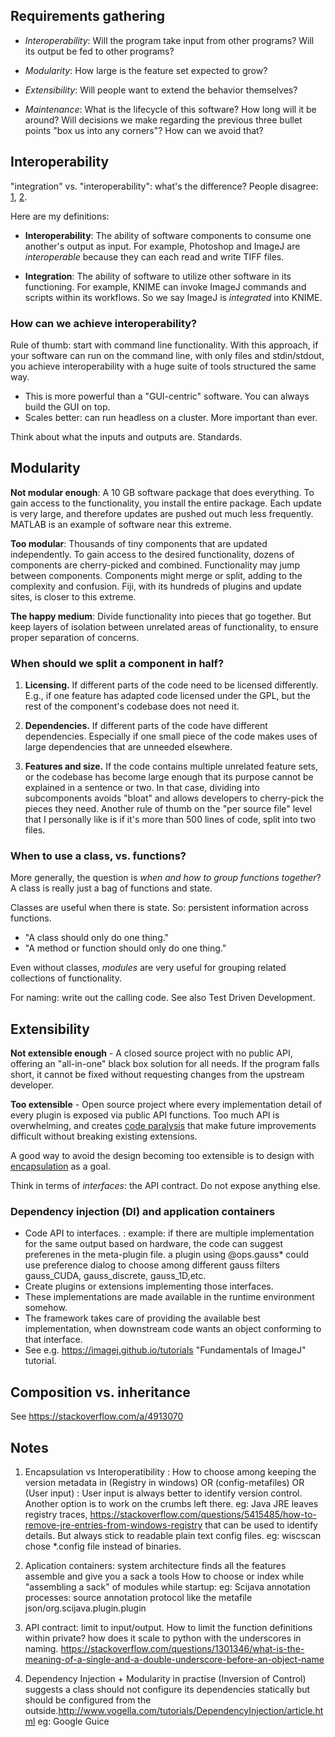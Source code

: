 ## Requirements gathering

* _Interoperability_: Will the program take input from other programs?
  Will its output be fed to other programs?

* _Modularity_: How large is the feature set expected to grow?

* _Extensibility_: Will people want to extend the behavior themselves?

* _Maintenance_: What is the lifecycle of this software? How long will it be
  around? Will decisions we make regarding the previous three bullet points
  "box us into any corners"? How can we avoid that?

## Interoperability

"integration" vs. "interoperability": what's the difference? People disagree:
[1](http://blog.capsuletech.com/integration-vs-interoperability-more-than-a-matter-of-semantics),
[2](https://www.securityworldmarket.com/int/News/Comment-of-the-Month/the-difference-between-integration-and-interoperability).

Here are my definitions:

* __Interoperability__: The ability of software components to consume one
  another's output as input. For example, Photoshop and ImageJ are
  _interoperable_ because they can each read and write TIFF files.

* __Integration__: The ability of software to utilize other software in its
  functioning. For example, KNIME can invoke ImageJ commands and scripts within
  its workflows. So we say ImageJ is _integrated_ into KNIME.

### How can we achieve interoperability?

Rule of thumb: start with command line functionality. With this approach, if
your software can run on the command line, with only files and stdin/stdout,
you achieve interoperability with a huge suite of tools structured the same
way.

* This is more powerful than a "GUI-centric" software.
  You can always build the GUI on top.
* Scales better: can run headless on a cluster. More important than ever.

Think about what the inputs and outputs are. Standards.

## Modularity

__Not modular enough__: A 10 GB software package that does everything. To gain
access to the functionality, you install the entire package. Each update is
very large, and therefore updates are pushed out much less frequently. MATLAB
is an example of software near this extreme.

__Too modular__: Thousands of tiny components that are updated independently.
To gain access to the desired functionality, dozens of components are
cherry-picked and combined. Functionality may jump between components.
Components might merge or split, adding to the complexity and confusion. Fiji,
with its hundreds of plugins and update sites, is closer to this extreme.

__The happy medium__: Divide functionality into pieces that go together. But
keep layers of isolation between unrelated areas of functionality, to ensure
proper separation of concerns.

### When should we split a component in half?

1. __Licensing.__ If different parts of the code need to be licensed
   differently. E.g., if one feature has adapted code licensed under the GPL,
   but the rest of the component's codebase does not need it.

2. __Dependencies.__ If different parts of the code have different
   dependencies. Especially if one small piece of the code makes uses of large
   dependencies that are unneeded elsewhere.

3. __Features and size.__ If the code contains multiple unrelated feature sets,
   or the codebase has become large enough that its purpose cannot be explained
   in a sentence or two. In that case, dividing into subcomponents avoids
   "bloat" and allows developers to cherry-pick the pieces they need.
   Another rule of thumb on the "per source file" level that I personally like
   is if it's more than 500 lines of code, split into two files.

### When to use a class, vs. functions?

More generally, the question is _when and how to group functions together_?
A class is really just a bag of functions and state.

Classes are useful when there is state. So: persistent information across functions.

* "A class should only do one thing."
* "A method or function should only do one thing."

Even without classes, _modules_ are very useful for grouping related
collections of functionality.

For naming: write out the calling code. See also Test Driven Development.

## Extensibility

__Not extensible enough__ - A closed source project with no public API,
offering an "all-in-one" black box solution for all needs. If the program falls
short, it cannot be fixed without requesting changes from the upstream
developer.

__Too extensible__ - Open source project where every implementation detail of
every plugin is exposed via public API functions. Too much API is overwhelming,
and creates [code paralysis](http://stackoverflow.com/a/3631338) that make
future improvements difficult without breaking existing extensions.

A good way to avoid the design becoming too extensible is to design with
[encapsulation](https://en.wikipedia.org/wiki/Encapsulation_(computer_programming))
as a goal.

Think in terms of _interfaces_: the API contract. Do not expose anything else. 

### Dependency injection (DI) and application containers

* Code API to interfaces. : example: if there are multiple implementation for the same output based on hardware, the code can suggest preferenes in the meta-plugin file. a plugin using @ops.gauss* could use preference dialog to choose among different gauss filters gauss_CUDA, gauss_discrete, gauss_1D,etc.
* Create plugins or extensions implementing those interfaces.
* These implementations are made available in the runtime environment somehow.
* The framework takes care of providing the available best implementation,
  when downstream code wants an object conforming to that interface.
* See e.g. https://imagej.github.io/tutorials "Fundamentals of ImageJ" tutorial.

## Composition vs. inheritance

See https://stackoverflow.com/a/4913070


## Notes

1) Encapsulation vs Interoperatibility : How to choose among keeping the version metadata in (Registry in windows) OR (config-metafiles) OR (User input) : User input is always better to identify version control. Another option is to work on the crumbs left there. eg: Java JRE leaves registry traces, https://stackoverflow.com/questions/5415485/how-to-remove-jre-entries-from-windows-registry that can be used to identify details. But always stick to readable plain text config files. eg: wiscscan chose *.config file instead of binaries.

2) Aplication containers: system architecture finds all the features assemble and give you a sack a tools
How to choose or index while "assembling a sack" of modules while startup: eg: Scijava annotation processes: source annotation protocol like the metafile json/org.scijava.plugin.plugin

3) API contract: limit to input/output. How to limit the function definitions within private? how does it scale to python with the underscores in naming. https://stackoverflow.com/questions/1301346/what-is-the-meaning-of-a-single-and-a-double-underscore-before-an-object-name

4) Dependency Injection + Modularity in practise (Inversion of Control) suggests a class should not configure its dependencies statically but should be configured from the outside.http://www.vogella.com/tutorials/DependencyInjection/article.html
eg: Google Guice



